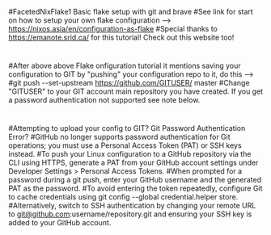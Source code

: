 #FacetedNixFlake1
Basic flake setup with git and brave
#See link for start on how to setup your own flake configuration --> https://nixos.asia/en/configuration-as-flake 
#Special thanks to https://emanote.srid.ca/ for this tutorial! Check out this website too!
#
#After above above Flake onfiguration tutorial it mentions saving your configuration to GIT by "pushing" your configuration repo to it, do this -->
#git push --set-upstream https://github.com/GITUSER/ master 
#Change "GITUSER" to your GIT account main repository you have created. If you get a password authentication not supported see note below.
#
#Attempting to upload your config to GIT? Git Password Authentication Error?
#GitHub no longer supports password authentication for Git operations; you must use a Personal Access Token (PAT) or SSH keys instead.
#To push your Linux configuration to a GitHub repository via the CLI using HTTPS, generate a PAT from your GitHub account settings under Developer Settings > Personal Access Tokens.
#When prompted for a password during a git push, enter your GitHub username and the generated PAT as the password.
#To avoid entering the token repeatedly, configure Git to cache credentials using git config --global credential.helper store.
#Alternatively, switch to SSH authentication by changing your remote URL to git@github.com:username/repository.git and ensuring your SSH key is added to your GitHub account.
